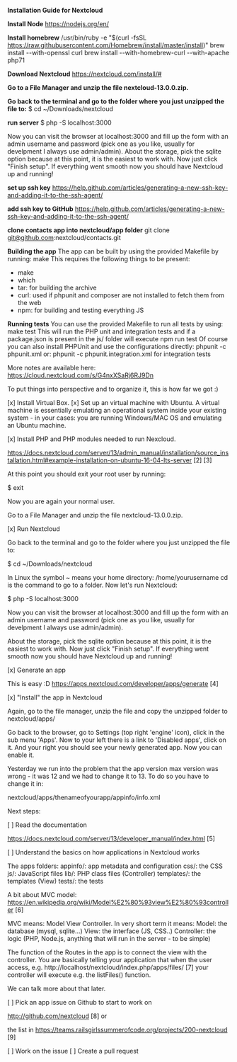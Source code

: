 ****Installation Guide for Nextcloud****

**Install Node**
https://nodejs.org/en/

**Install homebrew**
/usr/bin/ruby -e "$(curl -fsSL https://raw.githubusercontent.com/Homebrew/install/master/install)"
brew install --with-openssl curl
brew install --with-homebrew-curl --with-apache php71

**Download Nextcloud**
https://nextcloud.com/install/#

**Go to a File Manager and unzip the file nextcloud-13.0.0.zip.**

**Go back to the terminal and go to the folder where you just unzipped the file to:**
$ cd ~/Downloads/nextcloud

**run server**
$ php -S localhost:3000

Now you can visit the browser at localhost:3000 and fill up the form with an admin username and password (pick one as you like, usually for develpment I always use admin/admin).
About the storage, pick the sqlite option because at this point, it is the easiest to work with. Now just click "Finish setup". If everything went smooth now you should have Nextcloud up and running!


**set up ssh key**
https://help.github.com/articles/generating-a-new-ssh-key-and-adding-it-to-the-ssh-agent/

**add ssh key to GitHub**
https://help.github.com/articles/generating-a-new-ssh-key-and-adding-it-to-the-ssh-agent/

**clone contacts app into nextcloud/app folder**
git clone git@github.com:nextcloud/contacts.git

**Building the app**
The app can be built by using the provided Makefile by running:
make
This requires the following things to be present:
- make
- which
- tar: for building the archive
- curl: used if phpunit and composer are not installed to fetch them from the web
- npm: for building and testing everything JS

**Running tests**
You can use the provided Makefile to run all tests by using:
make test
This will run the PHP unit and integration tests and if a package.json is present in the js/ folder will execute npm run test
Of course you can also install PHPUnit and use the configurations directly:
phpunit -c phpunit.xml
or:
phpunit -c phpunit.integration.xml
for integration tests




















More notes are available here: https://cloud.nextcloud.com/s/G4nxXSaRj6RJ9Dn

To put things into perspective and to organize it, this is how far
we got :)

[x] Install Virtual Box.
[x] Set up an virtual machine with Ubuntu.
A virtual machine is essentially emulating an operational system
inside your existing system - in your cases: you are running
Windows/MAC OS and emulating an Ubuntu machine.

[x] Install PHP and PHP modules needed to run Nexcloud.


https://docs.nextcloud.com/server/13/admin_manual/installation/source_installation.html#example-installation-on-ubuntu-16-04-lts-server
[2]
[3]

At this point you should exit your root user by running:

$ exit

Now you are again your normal user.

Go to a File Manager and unzip the file nextcloud-13.0.0.zip.

[x] Run Nextcloud

Go back to the terminal and go to the folder where you just unzipped
the file to:

$ cd ~/Downloads/nextcloud

In Linux the symbol ~ means your home directory: /home/yourusername
cd is the command to go to a folder. Now let's run Nextcloud:

$ php -S localhost:3000

Now you can visit the browser at localhost:3000 and fill up the form
with an admin username and password (pick one as you like, usually
for develpment I always use admin/admin).

About the storage, pick the sqlite option because at this point, it
is the easiest to work with. Now just click "Finish setup". If
everything went smooth now you should have Nextcloud up and running!

[x] Generate an app

This is easy :D
https://apps.nextcloud.com/developer/apps/generate [4]

[x] "Install" the app in Nextcloud

Again, go to the file manager, unzip the file and copy the unzipped
folder to
nextcloud/apps/

Go back to the browser, go to Settings (top right 'engine' icon),
click in the sub menu 'Apps'. Now to your left there is a link to
'Disabled apps', click on it. And your right you should see your
newly generated app. Now you can enable it.

Yesterday we run into the problem that the app version max version
was wrong - it was 12 and we had to change it to 13. To do so you
have to change it in:

nextcloud/apps/thenameofyourapp/appinfo/info.xml

Next steps:

[ ] Read the documentation

https://docs.nextcloud.com/server/13/developer_manual/index.html [5]

[ ] Understand the basics on how applications in Nextcloud works

The apps folders:
appinfo/: app metadata and configuration
css/: the CSS
js/: JavaScript files
lib/: PHP class files (Controller)
templates/: the templates (View)
tests/: the tests

A bit about MVC model:
https://en.wikipedia.org/wiki/Model%E2%80%93view%E2%80%93controller
[6]

MVC means: Model View Controller. In very short term it means:
Model: the database (mysql, sqlite...)
View: the interface (JS, CSS..)
Controller: the logic (PHP, Node.js, anything that will run in the
server - to be simple)

The function of the Routes in the app is to connect the view with
the controller. You are basically telling your application that when
the user access, e.g.
http://localhost/nextcloud/index.php/apps/files/ [7] your controller
will execute e.g. the listFiles() function.

We can talk more about that later.

[ ] Pick an app issue on Github to start to work on

http://github.com/nextcloud [8] or

the list in
https://teams.railsgirlssummerofcode.org/projects/200-nextcloud [9]

[ ] Work on the issue
[ ] Create a pull request
